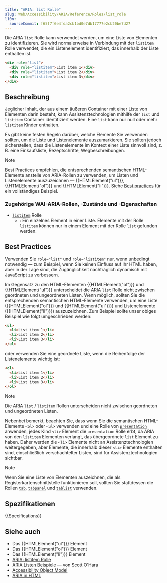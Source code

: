 ```yaml
---
title: "ARIA: list Rolle"
slug: Web/Accessibility/ARIA/Reference/Roles/list_role
l10n:
  sourceCommit: f65f7f6e4fda2cb1bd0e7db17777e2cb20be7d27
---
```


Die ARIA `list` Rolle kann verwendet werden, um eine Liste von Elementen zu identifizieren. Sie wird normalerweise in Verbindung mit der `listitem` Rolle verwendet, die ein Listenelement identifiziert, das innerhalb der Liste enthalten ist.

```html
<div role="list">
  <div role="listitem">List item 1</div>
  <div role="listitem">List item 2</div>
  <div role="listitem">List item 3</div>
</div>
```

## Beschreibung

Jeglicher Inhalt, der aus einem äußeren Container mit einer Liste von Elementen darin besteht, kann Assistenztechnologien mithilfe der `list` und `listitem` Container identifiziert werden. Eine `list` kann nur null oder mehr `listitem` Kinder enthalten.

Es gibt keine festen Regeln darüber, welche Elemente Sie verwenden sollten, um die Liste und Listenelemente auszumarkieren. Sie sollten jedoch sicherstellen, dass die Listenelemente im Kontext einer Liste sinnvoll sind, z. B. eine Einkaufsliste, Rezeptschritte, Wegbeschreibungen.

> [!NOTE]
> Best Practices empfehlen, die entsprechenden semantischen HTML-Elemente anstelle von ARIA-Rollen zu verwenden, um Listen und Listenelemente auszuzeichnen — {{HTMLElement("ul")}}, {{HTMLElement("ol")}} und {{HTMLElement("li")}}. Siehe [Best practices](#best_practices) für ein vollständiges Beispiel.

### Zugehörige WAI-ARIA-Rollen, -Zustände und -Eigenschaften

- [`listitem`](/de/docs/Web/Accessibility/ARIA/Reference/Roles/listitem_role) Rolle
  - : Ein einzelnes Element in einer Liste. Elemente mit der Rolle `listitem` können nur in einem Element mit der Rolle `list` gefunden werden.

## Best Practices

Verwenden Sie `role="list"` und `role="listitem"` nur, wenn unbedingt notwendig — zum Beispiel, wenn Sie keinen Einfluss auf Ihr HTML haben, aber in der Lage sind, die Zugänglichkeit nachträglich dynamisch mit JavaScript zu verbessern.

Im Gegensatz zu den HTML-Elementen {{HTMLElement("ol")}} und {{HTMLElement("ul")}} unterscheidet die ARIA `list` Rolle nicht zwischen geordneten und ungeordneten Listen. Wenn möglich, sollten Sie die entsprechenden semantischen HTML-Elemente verwenden, um eine Liste ({{HTMLElement("ol")}} und {{HTMLElement("ul")}}) und Listenelemente ({{HTMLElement("li")}}) auszuzeichnen. Zum Beispiel sollte unser obiges Beispiel wie folgt umgeschrieben werden:

```html
<ul>
  <li>List item 1</li>
  <li>List item 2</li>
  <li>List item 3</li>
</ul>
```

oder verwenden Sie eine geordnete Liste, wenn die Reihenfolge der Listenelemente wichtig ist:

```html
<ol>
  <li>List item 1</li>
  <li>List item 2</li>
  <li>List item 3</li>
</ol>
```

> [!NOTE]
> Die ARIA `list` / `listitem` Rollen unterscheiden nicht zwischen geordneten und ungeordneten Listen.

Nebenbei bemerkt, beachten Sie, dass wenn Sie die semantischen HTML-Elemente `<ol>` oder `<ul>` verwenden und eine Rolle von [`presentation`](/de/docs/Web/Accessibility/ARIA/Reference/Roles/presentation_role) anwenden, jedes Kind `<li>` Element die `presentation` Rolle erbt, da ARIA von den `listitem` Elementen verlangt, das übergeordnete `list` Element zu haben. Daher werden die `<li>` Elemente nicht an Assistenztechnologien weitergegeben, aber Elemente, die innerhalb dieser `<li>` Elemente enthalten sind, einschließlich verschachtelter Listen, sind für Assistenztechnologien sichtbar.

> [!NOTE]
> Wenn Sie eine Liste von Elementen auszeichnen, die als Registerkartenschnittstelle funktionieren soll, sollten Sie stattdessen die Rollen [`tab`](/de/docs/Web/Accessibility/ARIA/Reference/Roles/tab_role), [`tabpanel`](/de/docs/Web/Accessibility/ARIA/Reference/Roles/tabpanel_role) und [`tablist`](/de/docs/Web/Accessibility/ARIA/Reference/Roles/tablist_role) verwenden.

## Spezifikationen

{{Specifications}}

## Siehe auch

- Das {{HTMLElement("ul")}} Element
- Das {{HTMLElement("ol")}} Element
- Das {{HTMLElement("li")}} Element
- [ARIA: listitem Rolle](/de/docs/Web/Accessibility/ARIA/Reference/Roles/listitem_role)
- [ARIA Listen Beispiele](https://www.scottohara.me/blog/2018/05/26/aria-lists.html) — von Scott O'Hara
- [Accessibility Object Model](https://wicg.github.io/aom/spec/)
- [ARIA in HTML](https://w3c.github.io/html-aria/)
